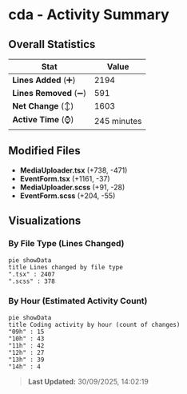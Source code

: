 # cda - Activity Summary 

## Overall Statistics

| Stat                   | Value                                                             |
| ---------------------- | ----------------------------------------------------------------- |
| **Lines Added** (➕)   | 2194                                          |
| **Lines Removed** (➖) | 591                                        |
| **Net Change** (↕)    | 1603                |
| **Active Time** (⌚)   | 245 minutes |


## Modified Files
- **MediaUploader.tsx** (+738, -471)
- **EventForm.tsx** (+1161, -37)
- **MediaUploader.scss** (+91, -28)
- **EventForm.scss** (+204, -55)

## Visualizations

### By File Type (Lines Changed)

```mermaid
pie showData
title Lines changed by file type
".tsx" : 2407
".scss" : 378
```

### By Hour (Estimated Activity Count)

```mermaid
pie showData
title Coding activity by hour (count of changes)
"09h" : 15
"10h" : 43
"11h" : 42
"12h" : 27
"13h" : 39
"14h" : 4
```


> **Last Updated:** 30/09/2025, 14:02:19